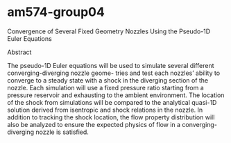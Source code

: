 # am574-group04

Convergence of Several Fixed Geometry Nozzles Using the
Pseudo-1D Euler Equations

Abstract

The pseudo-1D Euler equations will be used to simulate several different converging-diverging nozzle geome-
tries and test each nozzles’ ability to converge to a steady state with a shock in the diverging section of the
nozzle. Each simulation will use a fixed pressure ratio starting from a pressure reservoir and exhausting to
the ambient environment. The location of the shock from simulations will be compared to the analytical
quasi-1D solution derived from isentropic and shock relations in the nozzle. In addition to tracking the
shock location, the flow property distribution will also be analyzed to ensure the expected physics of flow in
a converging-diverging nozzle is satisfied.
